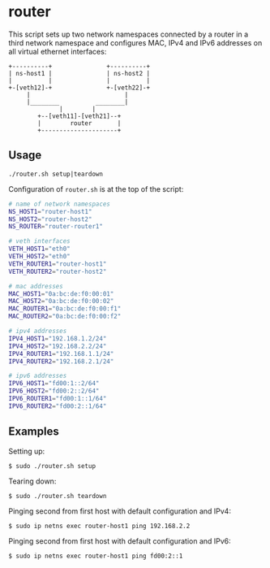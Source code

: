 # router

This script sets up two network namespaces connected by a router in a third
network namespace and configures MAC, IPv4 and IPv6 addresses on all virtual
ethernet interfaces:

```
+----------+               +----------+
| ns-host1 |               | ns-host2 |
|          |               |          |
+-[veth12]-+               +-[veth22]-+
     |                          |
     |________          ________|
              |        |
        +--[veth11]-[veth21]--+
        |        router       |
        +---------------------+

```

## Usage

```
./router.sh setup|teardown
```

Configuration of `router.sh` is at the top of the script:

```bash
# name of network namespaces
NS_HOST1="router-host1"
NS_HOST2="router-host2"
NS_ROUTER="router-router1"

# veth interfaces
VETH_HOST1="eth0"
VETH_HOST2="eth0"
VETH_ROUTER1="router-host1"
VETH_ROUTER2="router-host2"

# mac addresses
MAC_HOST1="0a:bc:de:f0:00:01"
MAC_HOST2="0a:bc:de:f0:00:02"
MAC_ROUTER1="0a:bc:de:f0:00:f1"
MAC_ROUTER2="0a:bc:de:f0:00:f2"

# ipv4 addresses
IPV4_HOST1="192.168.1.2/24"
IPV4_HOST2="192.168.2.2/24"
IPV4_ROUTER1="192.168.1.1/24"
IPV4_ROUTER2="192.168.2.1/24"

# ipv6 addresses
IPV6_HOST1="fd00:1::2/64"
IPV6_HOST2="fd00:2::2/64"
IPV6_ROUTER1="fd00:1::1/64"
IPV6_ROUTER2="fd00:2::1/64"
```

## Examples

Setting up:

```console
$ sudo ./router.sh setup
```

Tearing down:

```console
$ sudo ./router.sh teardown
```

Pinging second from first host with default configuration and IPv4:

```console
$ sudo ip netns exec router-host1 ping 192.168.2.2
```

Pinging second from first host with default configuration and IPv6:

```console
$ sudo ip netns exec router-host1 ping fd00:2::1
```
